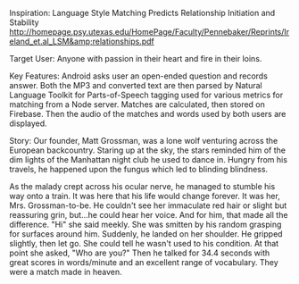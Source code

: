 Inspiration: Language Style Matching Predicts Relationship Initiation and Stability http://homepage.psy.utexas.edu/HomePage/Faculty/Pennebaker/Reprints/Ireland_et.al_LSM&amp;relationships.pdf

Target User: Anyone with passion in their heart and fire in their loins.

Key Features: Android asks user an open-ended question and records answer. Both the MP3 and converted text are then parsed by Natural Language Toolkit for Parts-of-Speech tagging used for various metrics for matching from a Node server. Matches are calculated, then stored on Firebase. Then the audio of the matches and words used by both users are displayed.

Story: Our founder, Matt Grossman, was a lone wolf venturing across the European backcountry. Staring up at the sky, the stars reminded him of the dim lights of the Manhattan night club he used to dance in. Hungry from his travels, he happened upon the fungus which led to blinding blindness.

As the malady crept across his ocular nerve, he managed to stumble his way onto a train. It was here that his life would change forever. It was her, Mrs. Grossman-to-be. He couldn't see her immaculate red hair or slight but reassuring grin, but...he could hear her voice. And for him, that made all the difference. "Hi" she said meekly. She was smitten by his random grasping for surfaces around him. Suddenly, he landed on her shoulder. He gripped slightly, then let go. She could tell he wasn't used to his condition. At that point she asked, "Who are you?" Then he talked for 34.4 seconds with great scores in words/minute and an excellent range of vocabulary. They were a match made in heaven.
